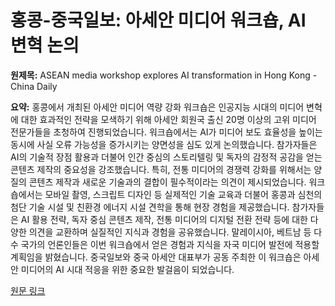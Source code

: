 # 홍콩-중국일보: 아세안 미디어 워크숍, AI 변혁 논의

**원제목:** ASEAN media workshop explores AI transformation in Hong Kong - China Daily

**요약:** 홍콩에서 개최된 아세안 미디어 역량 강화 워크숍은 인공지능 시대의 미디어 변혁에 대한 효과적인 전략을 모색하기 위해 아세안 회원국 출신 20명 이상의 고위 미디어 전문가들을 초청하여 진행되었습니다.  워크숍에서는 AI가 미디어 보도 효율성을 높이는 동시에 사실 오류 가능성을 증가시키는 양면성을 심도 있게 논의했습니다.  참가자들은 AI의 기술적 장점 활용과 더불어 인간 중심의 스토리텔링 및 독자의 감정적 공감을 얻는 콘텐츠 제작의 중요성을 강조했습니다.  특히, 전통 미디어의 경쟁력 강화를 위해서는 양질의 콘텐츠 제작과 새로운 기술과의 결합이 필수적이라는 의견이 제시되었습니다.  워크숍에서는 모바일 촬영, 스크립트 디자인 등 실제적인 기술 교육과 더불어 홍콩과 심천의 첨단 기술 시설 및 친환경 에너지 시설 견학을 통해 현장 경험을 제공했습니다.  참가자들은 AI 활용 전략, 독자 중심 콘텐츠 제작, 전통 미디어의 디지털 전환 전략 등에 대한 다양한 의견을 교환하며  실질적인 지식과 경험을 공유했습니다.  말레이시아, 베트남 등 다수 국가의 언론인들은 이번 워크숍에서 얻은 경험과 지식을 자국 미디어 발전에 적용할 계획임을 밝혔습니다.  중국일보와 중국 아세안 대표부가 공동 주최한 이 워크숍은 아세안 미디어의 AI 시대 적응을 위한 중요한 발걸음이 되었습니다.

[원문 링크](https://www.chinadailyasia.com/article/616368)

